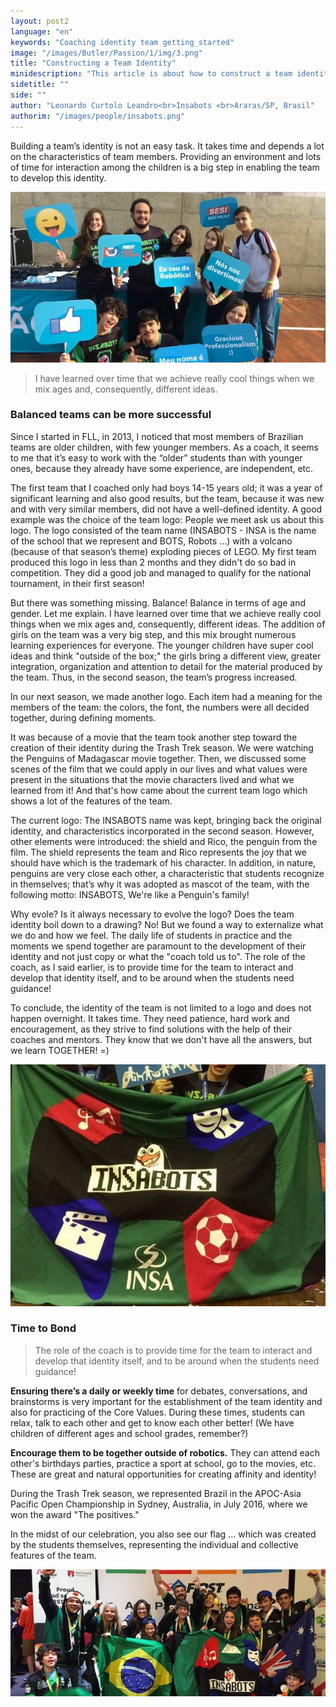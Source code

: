 ```yaml
---
layout: post2
language: "en"
keywords: "Coaching identity team getting_started"
image: "/images/Butler/Passion/1/img/3.png"
title: "Constructing a Team Identity"
minidescription: "This article is about how to construct a team identity."
sidetitle: ""
side: ""
author: "Leonardo Curtolo Leandro<br>Insabots <br>Araras/SP, Brasil"
authorim: "/images/people/insabots.png"
---
```


Building a team’s identity is not an easy task. It takes time and depends a lot on the characteristics of team members. Providing an environment and lots of time for interaction among the children is a big step in enabling the team to develop this identity.

![](/images/coachcorner/Insabots1.jpg)

> I have learned over time that we achieve really cool things when we mix ages and, consequently, different ideas.

### Balanced teams can be more successful

Since I started in FLL, in 2013, I noticed that most members of Brazilian teams are older children, with few younger members. As a coach, it seems to me that it’s easy to work with the “older” students than with younger ones, because they already have some experience, are independent, etc. 

The first team that I coached only had boys 14-15 years old; it was a year of significant learning and also good results, but the team, because it was new and with very similar members, did not have a well-defined identity. A good example was the choice of the team logo: People we meet ask us about this logo. The logo consisted of the team name (INSABOTS - INSA is the name of the school that we represent and BOTS, Robots ...) with a volcano (because of that season’s theme) exploding pieces of LEGO. My first team produced this logo in less than 2 months and they didn't do so bad in competition. They did a good job and managed to qualify for the national tournament, in their first season!

But there was something missing. Balance! Balance in terms of age and gender. Let me explain. I have learned over time that we achieve really cool things when we mix ages and, consequently, different ideas. The addition of girls on the team was a very big step, and this mix brought numerous learning experiences for everyone. The younger children have super cool ideas and think "outside of the box;" the girls bring a different view, greater integration, organization and attention to detail for the material produced by the team. Thus, in the second season, the team’s progress increased.

In our next season, we made another logo. Each item had a meaning for the members of the team: the colors, the font, the numbers were all decided together, during defining moments.

It was because of a movie that the team took another step toward the creation of their identity during the Trash Trek season. We were watching the Penguins of Madagascar movie together. Then, we discussed some scenes of the film that we could apply in our lives and what values were present in the situations that the movie characters lived and what we learned from it! And that's how came about the current team logo which shows a lot of the features of the team.

The current logo: The INSABOTS name was kept, bringing back the original identity, and characteristics incorporated in the second season. However, other elements were introduced: the shield and Rico, the penguin from the film. The shield represents the team and Rico represents the joy that we should have which is the trademark of his character. In addition, in nature, penguins are very close each other, a characteristic that students recognize in themselves; that’s why it was adopted as mascot of the team, with the following motto: INSABOTS, We're like a Penguin's family!

Why evole? Is it always necessary to evolve the logo? Does the team identity boil down to a drawing? No! But we found a way to externalize what we do and how we feel. The daily life of students in practice and the moments we spend together are paramount to the development of their identity and not just copy or what the "coach told us to". The role of the coach, as I said earlier, is to provide time for the team to interact and develop that identity itself, and to be around when the students need guidance!

To conclude, the identity of the team is not limited to a logo and does not happen overnight. It takes time. They need patience, hard work and encouragement, as they strive to find solutions with the help of their coaches and mentors. They know that we don't have all the answers, but we learn TOGETHER! =)

![](/images/coachcorner/Insabots2.jpg)


### Time to Bond

> The role of the coach is to provide time for the team to interact and develop that identity itself, and to be around when the students need guidance!

<b>Ensuring there’s a daily or weekly time</b> for debates, conversations, and brainstorms is very important for the establishment of the team identity and also for practicing of the Core Values. During these times, students can relax, talk to each other and get to know each other better! (We have children of different ages and school grades, remember?)

<b>Encourage them to be together outside of robotics.</b> They can attend each other's birthdays parties, practice a sport at school, go to the movies, etc. These are great and natural opportunities for creating affinity and identity!

During the Trash Trek season, we represented Brazil in the APOC-Asia Pacific Open Championship in Sydney, Australia, in July 2016, where we won the award "The positives."

In the midst of our celebration, you also see our flag ... which was created by the students themselves, representing the individual and collective features of the team.

![](/images/coachcorner/Insabots3.jpg)



